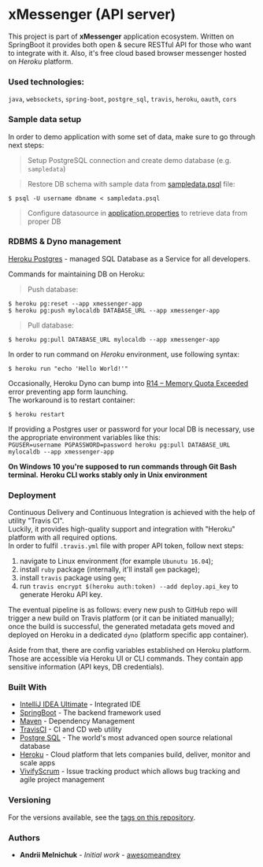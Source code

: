 # xMessenger (API server)

This project is part of <b>xMessenger</b> application ecosystem. Written on SpringBoot it provides
both open & secure RESTful API for those who want to integrate with it. Also, it's free cloud based browser messenger 
hosted on <i>Heroku</i> platform.

### Used technologies:

`java`, `websockets`, `spring-boot`, `postgre_sql`, `travis`, `heroku`, `oauth`, `cors`

### Sample data setup

In order to demo application with some set of data, make sure to go through next steps:<br/>

> Setup PostgreSQL connection and create demo database (e.g. `sampledata`)<br/>

> Restore DB schema with sample data from [sampledata.psql](https://github.com/awesomeandrey/xMessenger/blob/master/data) file:<br/>

```shell
$ psql -U username dbname < sampledata.psql
```

> Configure datasource in [application.properties](https://github.com/awesomeandrey/xmessenger-api/blob/master/src/main/resources/application.properties) to retrieve data from proper DB

### RDBMS & Dyno management

[Heroku Postgres](https://www.heroku.com/postgres) - managed SQL Database as a Service for all developers.<br/>

Commands for maintaining DB on Heroku:

> Push database:<br/>

```shell
$ heroku pg:reset --app xmessenger-app
$ heroku pg:push mylocaldb DATABASE_URL --app xmessenger-app
```

> Pull database:<br/>

```shell
$ heroku pg:pull DATABASE_URL mylocaldb --app xmessenger-app
```

In order to run command on *Heroku* environment, use following syntax:<br/>

```shell
$ heroku run "echo 'Hello World!'"
```

Occasionally, Heroku Dyno can bump into <u>R14 – Memory Quota Exceeded</u> error preventing app form launching.<br/>
The workaround is to restart container:

```shell
$ heroku restart
```

If providing a Postgres user or password for your local DB is necessary, use the appropriate environment variables like this:<br/>
`PGUSER=username PGPASSWORD=password heroku pg:pull DATABASE_URL mylocaldb --app xmessenger-app`

**On Windows 10 you're supposed to run commands through Git Bash terminal.**
**Heroku CLI works stably only in Unix environment**

### Deployment

Continuous Delivery and Continuous Integration is achieved with the help of utility "Travis CI".<br/>
Luckily, it provides high-quality support and integration with "Heroku" platform with all required options.<br/>
In order to fulfil `.travis.yml` file with proper API token, follow next steps:
1) navigate to Linux environment (for example `Ubunutu 16.04`);
2) install `ruby` package (internally, it'll install `gem` package);
3) install `travis` package using `gem`;
4) run `travis encrypt $(heroku auth:token) --add deploy.api_key` to generate Heroku API key.

The eventual pipeline is as follows: every new push to GitHub repo will trigger a new build on Travis platform (or it can be initiated manually);<br/>
once the build is successful, the generated metadata gets moved and deployed on Heroku in a dedicated `dyno` (platform specific app container).

Aside from that, there are config variables established on Heroku platform. Those are accessible via Heroku UI or
CLI commands. They contain app sensitive information (API keys, DB credentials).

### Built With

* [IntelliJ IDEA Ultimate](https://www.jetbrains.com/idea/) - Integrated IDE
* [SpringBoot](http://spring.io/) - The backend framework used
* [Maven](https://maven.apache.org/) - Dependency Management
* [TravisCI](https://travis-ci.com/) - CI and CD web utility
* [Postgre SQL](https://www.postgresql.org/) - The world's most advanced open source relational database
* [Heroku](https://www.heroku.com/) - Cloud platform that lets companies build, deliver, monitor and scale apps
* [VivifyScrum](https://app.vivifyscrum.com/) - Issue tracking product which allows bug tracking and agile project management

### Versioning

For the versions available, see the [tags on this repository](https://github.com/awesomeandrey/xmessenger-api/tags).

### Authors

* **Andrii Melnichuk** - *Initial work* - [awesomeandrey](https://github.com/awesomeandrey)